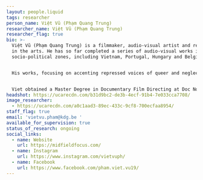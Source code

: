 ```yaml
---
layout: people.liquid
tags: researcher
person_name: Việt Vũ (Phạm Quang Trung)
researcher_name: Việt Vũ (Phạm Quang Trung)
researcher_flag: true
bio: >-
  Việt Vũ (Phạm Quang Trung) is a filmmaker, audio-visual artist and reseacher
  in the arts. He has so far completed a series of audio-visual works in various
  socio-political zones, including Vietnam, Portugal, Hungary and Belgium. 


  His works, focusing on accenting repressed voices of queer and neglected communities in a globalizing world, have been shown at various European and Asian film festivals. After winning "The Most Promising Filmmaker from South East Asia" Award at the 2nd SeaShorts Film Festival in Malaysia in 2018 for the debut fiction short "Ant-Man", Viet made his docufiction "The Eternal Springtime", which became eligible for the Oscars nomination thanks to winning "Best Documentary Award" at 66th International Cork Film Festival and "Best Director" at Baku International Film Festival. In the same year, his experimental "My Own Room" was granted the prestiged Wildcard Award from Vlaams Audiovisueel Fonds (VAF, Belgium). 


  Viet obtained a Master Degree in Documentary Film Directing at Doc Nomads in 2021. Since September 2022, he is doing a PhD in the Arts at Sint Lucas Antwerpen (KdG) / ARIA (University of Antwerp), entitled "Queering the censorship: A (self-)investigation through the first-person perspective of an experimental filmmaker in Vietnam."
headshot: https://ucarecdn.com/b31d9bc2-de3b-4ecf-91b4-7e033cca7708/
image_researcher:
  - https://ucarecdn.com/a0c1aad3-89ec-433c-9cf8-700ecfaa8954/
staff_flag: true
email: 'vietvu.pham@kdg.be '
available_for_supervision: true
status_of_research: ongoing
social_links:
  - name: Website
    url: https://midfieldfocus.com/
  - name: Instagram
    url: https://www.instagram.com/vietvuph/
  - name: Facebook
    url: https://www.facebook.com/pham.viet.vu19/
---
```

